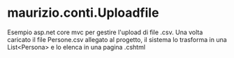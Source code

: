 # maurizio.conti.Uploadfile
Esempio asp.net core mvc per gestire l'upload di file .csv.
Una volta caricato il file Persone.csv allegato al progetto, il sistema lo trasforma in una List\<Persona\> e lo elenca in una pagina .cshtml
